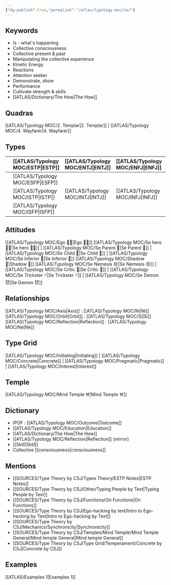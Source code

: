 ```yaml
---
{"dg-publish":true,"permalink":"/atlas/typology-moc/se/"}
---
```



## Keywords 
- Is - what's happening
- Collective consciousness
- Collective present & past
- Manipulating the collective experience 
- Kinetic Energy 
- Reactions
- Attention seeker
- Demonstrate, show
- Performance
- Cultivate strength & skills
- [[ATLAS/Dictionary/The How\|The How]]

## Quadras
[[ATLAS/Typology MOC/2. Templar\|2. Templar]] | [[ATLAS/Typology MOC/4. Wayfarer\|4. Wayfarer]] 

## Types 

|        |  [[ATLAS/Typology MOC/ESTP\|ESTP]]  |  [[ATLAS/Typology MOC/ENTJ\|ENTJ]]      | [[ATLAS/Typology MOC/ENFJ\|ENFJ]]&nbsp; |
|:---------------|:-----------|:---------------|:---------------|
|        | [[ATLAS/Typology MOC/ESFP\|ESFP]]   |            |            |
|        |  [[ATLAS/Typology MOC/ISTP\|ISTP]]  |  [[ATLAS/Typology MOC/INTJ\|INTJ]]      | [[ATLAS/Typology MOC/INFJ\|INFJ]]       |
|        |  [[ATLAS/Typology MOC/ISFP\|ISFP]]  |            |            |  

## Attitudes
[[ATLAS/Typology MOC/Ego 🙋‍♂️\|Ego 🙋‍♂️]]
[[ATLAS/Typology MOC/Se hero 🦸‍♂️\|Se hero 🦸‍♂️]] | [[ATLAS/Typology MOC/Se Parent 🤰\|Se Parent 🤰]] | [[ATLAS/Typology MOC/Se Child 🧒\|Se Child 🧒]] | [[ATLAS/Typology MOC/Se Inferior 👶\|Se Inferior 👶]]
[[ATLAS/Typology MOC/Shadow 👤\|Shadow 👤]] 
[[ATLAS/Typology MOC/Se Nemesis 😟\|Se Nemesis 😟]] | [[ATLAS/Typology MOC/Se Critic 👵\|Se Critic 👵]] | [[ATLAS/Typology MOC/Se Trickster 🃏\|Se Trickster 🃏]] | [[ATLAS/Typology MOC/Se Demon 😈\|Se Demon 😈]]

## Relationships 
[[ATLAS/Typology MOC/Axis\|Axis]] : [[ATLAS/Typology MOC/Ni\|Ni]]
[[ATLAS/Typology MOC/Orbit\|Orbit]] : [[ATLAS/Typology MOC/Si\|Si]]
[[ATLAS/Typology MOC/Reflection\|Reflection]] : [[ATLAS/Typology MOC/Ne\|Ne]] 

## Type Grid 
[[ATLAS/Typology MOC/Initiating\|Initiating]] | [[ATLAS/Typology MOC/Concrete\|Concrete]] | [[ATLAS/Typology MOC/Pragmatic\|Pragmatic]] | [[ATLAS/Typology MOC/Interest\|Interest]] 

## Temple 
 [[ATLAS/Typology MOC/Mind Temple ⚒️\|Mind Temple ⚒️]] 

## Dictionary
- IPOF : [[ATLAS/Typology MOC/Outcome\|Outcome]]
- [[ATLAS/Typology MOC/Education\|Education]]
- [[ATLAS/Dictionary/The How\|The How]]
- [[ATLAS/Typology MOC/Reflection\|Reflection]] (mirror)
- [[Skill\|Skill]]
- Collective [[consciousness\|consciousness]]

## Mentions 
- [[SOURCES/Type Theory by CSJ/Types Theory/ESTP Notes\|ESTP Notes]]
- [[SOURCES/Type Theory by CSJ/Other/Typing People by Text\|Typing People by Text]]
- [[SOURCES/Type Theory by CSJ/Functions/On Functions\|On Functions]]
- [[SOURCES/Type Theory by CSJ/Ego-hacking by text/Intro to Ego-hacking by Text\|Intro to Ego-hacking by Text]]
- [[SOURCES/Type Theory by CSJ/Mechanics/Synchronicity\|Synchronicity]]
- [[SOURCES/Type Theory by CSJ/Temples/Mind Temple/Mind Temple General/Mind temple General\|Mind temple General]]
- [[SOURCES/Type Theory by CSJ/Type Grid/Temperament/Concrete by CSJ\|Concrete by CSJ]]

## Examples 
[[ATLAS/Examples 1\|Examples 1]] 
